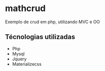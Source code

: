 # mathcrud
Exemplo de crud em php, utilizando MVC e OO

## Técnologias utilizadas
 - Php
 - Mysql
 - Jquery
 - Materializecss

